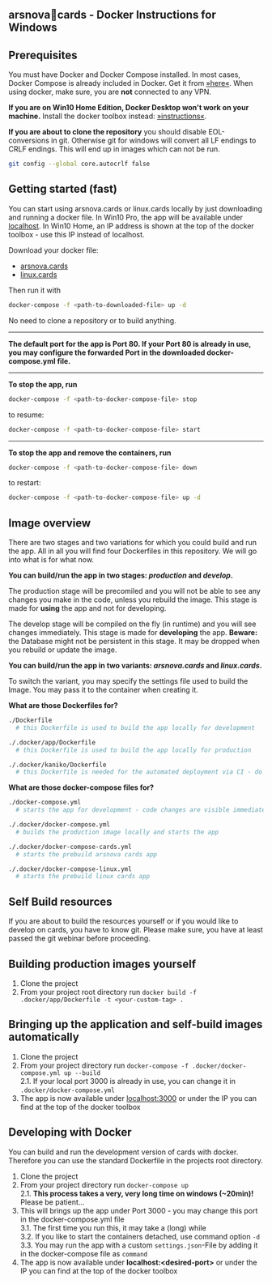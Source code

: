 arsnova🍅cards - Docker Instructions for Windows
---

## Prerequisites
You must have Docker and Docker Compose installed. In most cases, Docker Compose is already included in Docker. Get it from [»here«](https://docs.docker.com/install). When using docker, make sure, you are **not** connected to any VPN.

**If you are on Win10 Home Edition, Docker Desktop won't work on your machine.** Install the docker toolbox instead: [»instructions«](https://docs.docker.com/toolbox/toolbox_install_windows/).

**If you are about to clone the repository** you should disable EOL-conversions in git. Otherwise git for windows will convert all LF endings to CRLF endings. This will end up in images which can not be run.
```bash
git config --global core.autocrlf false
```

## Getting started (fast)
You can start using arsnova.cards or linux.cards locally by just downloading and running a docker file. In Win10 Pro, the app will be available under [localhost](http://localhost). In Win10 Home, an IP address is shown at the top of the docker toolbox - use this IP instead of localhost.

Download your docker file:
- [arsnova.cards](.docker/docker-compose-cards.yml)
- [linux.cards](.docker/docker-compose-linux.yml)

Then run it with
```bash
docker-compose -f <path-to-downloaded-file> up -d
```

No need to clone a repository or to build anything.

---

**The default port for the app is Port 80. If your Port 80 is already in use, you may configure the forwarded Port in the downloaded docker-compose.yml file.**

---

**To stop the app, run**
```bash
docker-compose -f <path-to-docker-compose-file> stop
```
to resume:
```bash
docker-compose -f <path-to-docker-compose-file> start
```

---

**To stop the app and remove the containers, run**
```bash
docker-compose -f <path-to-docker-compose-file> down
```
to restart:
```bash
docker-compose -f <path-to-docker-compose-file> up -d
```

## Image overview
There are two stages and two variations for which you could build and run the app. All in all you will find four Dockerfiles in this repository. We will go into what is for what now.

**You can build/run the app in two stages: _production_ and _develop_.**

The production stage will be precomiled and you will not be able to see any changes you make in the code, unless you rebuild the image. This stage is made for **using** the app and not for developing.

The develop stage will be compiled on the fly (in runtime) and you will see changes immediately. This stage is made for **developing** the app. **Beware:** the Database might not be persistent in this stage. It may be dropped when you rebuild or update the image.

**You can build/run the app in two variants: _arsnova.cards_ and _linux.cards_.**

To switch the variant, you may specify the settings file used to build the Image. You may pass it to the container when creating it.

**What are those Dockerfiles for?**
```bash
./Dockerfile
  # this Dockerfile is used to build the app locally for development

./.docker/app/Dockerfile
  # this Dockerfile is used to build the app locally for production

./.docker/kaniko/Dockerfile
  # this Dockerfile is needed for the automated deployment via CI - do not change it unless you know what you are doing
```

**What are those docker-compose files for?**
```bash
./docker-compose.yml
  # starts the app for development - code changes are visible immediately

./.docker/docker-compose.yml
  # builds the production image locally and starts the app

./.docker/docker-compose-cards.yml
  # starts the prebuild arsnova cards app

./.docker/docker-compose-linux.yml
  # starts the prebuild linux cards app
```

## Self Build resources
If you are about to build the resources yourself or if you would like to develop on cards, you have to know git. Please make sure, you have at least passed the git webinar before proceeding.

## Building production images yourself
1. Clone the project
2. From your project root directory run `docker build -f .docker/app/Dockerfile -t <your-custom-tag> .`

## Bringing up the application and self-build images automatically
1. Clone the project
2. From your project directory run `docker-compose -f .docker/docker-compose.yml up --build`\
  2.1. If your local port 3000 is already in use, you can change it in `.docker/docker-compose.yml`
3. The app is now available under [localhost:3000](http://localhost:3000) or under the IP you can find at the top of the docker toolbox

## Developing with Docker
You can build and run the development version of cards with docker. Therefore you can use the standard Dockerfile in the projects root directory.
1. Clone the project
2. From your project directory run `docker-compose up`\
  2.1. **This process takes a very, very long time on windows (~20min)!** Please be patient...
3. This will brings up the app under Port 3000 - you may change this port in the docker-compose.yml file\
  3.1. The first time you run this, it may take a (long) while\
  3.2. If you like to start the containers detached, use command option `-d`\
  3.3. You may run the app with a custom `settings.json`-File by adding it in the docker-compose file as `command`
4. The app is now available under **localhost:\<desired-port\>** or under the IP you can find at the top of the docker toolbox
